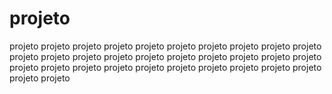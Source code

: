 # projeto
projeto projeto projeto projeto projeto projeto projeto projeto projeto projeto projeto projeto projeto projeto projeto projeto projeto projeto projeto projeto projeto projeto projeto projeto projeto projeto projeto projeto projeto projeto projeto projeto
